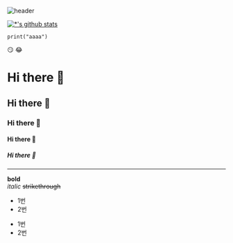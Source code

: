 ![header](https://capsule-render.vercel.app/api?type=wave&color=auto&height=300&section=header&text=깃허브%20특강&fontSize=90)

[![*'s github stats](https://github-readme-stats.vercel.app/api?username=Dalongyi)](https://github.com/Dalongyi)
```
print("aaaa")
```

:smirk:
:joy:


# Hi there 👋
## Hi there 👋
### Hi there 👋
#### Hi there 👋
##### Hi there 👋

---
**bold**<br>
*italic*
~~strikethrough~~

* 1번
* 2번
- 1번
- 2번
